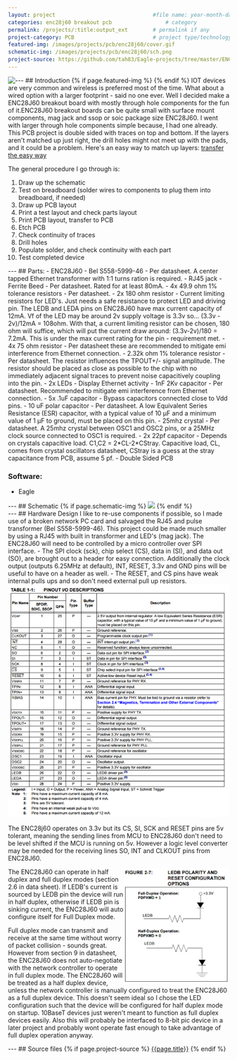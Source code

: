 ```yaml
---
layout: project                               #file name: year-month-day-title.md
categories: enc28j60 breakout pcb                 # category
permalink: /projects/:title:output_ext        # permalink if any
project-category: PCB                         # project type/technology used
featured-img: /images/projects/pcb/enc28j60/cover.gif                                 # featured image if any
schematic-img: /images/projects/pcb/enc28j60/sch.png
project-source: https://github.com/tah83/Eagle-projects/tree/master/ENC28J60BO                              # sources
---
```



<div class="projects-scroll" id="intro" markdown="1">
---
## Introduction
{% if page.featured-img %}
  <img src="{{ page.featured-img }}" class="img-fluid mr-3" style="float:left; max-width:15rem;"/>
{% endif %}
IOT devices are very common and wireless is preferred most of the time. What about a wired option with a larger footprint - said no one ever. Well I decided make a ENC28J60 breakout board with mostly through hole components for the fun of it.ENC28J60 breakout boards can be quite small with surface mount components, mag jack and ssop or soic package size ENC28J60. I went with larger through hole components simple because, I had one already.
This PCB project is double sided with traces on top and bottom. If the layers aren't matched up just right, the drill holes might not meet up with the pads, and it could be a problem. Here's an easy way to match up layers:
<a href="/tips&tricks/2017/03/transfer-to-double-sided-pcb.html">transfer the easy way</a>

The general procedure I go through is:
1. Draw up the schematic
1. Test on breadboard (solder wires to components to plug them into breadboard, if needed)
1. Draw up PCB layout
1. Print a test layout and check parts layout
1. Print PCB layout, transfer to PCB
1. Etch PCB
1. Check continuity of traces
1. Drill holes
1. Populate solder, and check continuity with each part
1. Test completed device

</div>

<div class="projects-scroll" id="parts" markdown="1">
---
## Parts:
- ENC28J60    
- Bel S558-5999-46
  - Per datasheet. A center tapped Ethernet transformer with 1:1 turns ration is required.
- RJ45 jack
- Ferrite Beed
  - Per datasheet. Rated for at least 80mA.
- 4x 49.9 ohm 1% tolerance resistors
  - Per datasheet.
- 2x 180 ohm resistor
  - Current limiting resistors for LED's. Just needs a safe resistance to protect LED and driving pin. The LEDB and LEDA pins on ENC28J60 have max current capacity of 12mA. Vf of the LED may be around 2v supply voltage is 3.3v so... (3.3v - 2v)/12mA = 108ohm. With that, a current limiting resistor can be chosen, 180 ohm will suffice, which will put the current draw around: (3.3v-2v)/180 = 7.2mA. This is under the max current rating for the pin - requirement met.
- 4x 75 ohm resistor
  - Per datasheet these are recommended to mitigate emi interference from Ethernet connection.
- 2.32k ohm 1% tolerance resistor
  - Per datasheet.  The resistor influences the TPOUT+/- signal amplitude. The resistor should be placed as close as possible to the chip with no immediately adjacent signal traces to prevent noise capacitively coupling into the pin.
- 2x LEDs
  - Display Ethernet activity
- 1nF 2Kv capacitor
  - Per datasheet. Recommended to mitigate emi interference from Ethernet connection.
- 5x .1uF capacitor
  - Bypass capacitors connected close to Vdd pins.
- 10 uF polar capacitor
  - Per datasheet. A low Equivalent Series Resistance (ESR) capacitor, with a typical value of 10 µF and a minimum value of 1 µF to ground, must be placed on this pin.
- 25mhz crystal
  - Per datasheet. A 25mhz crystal between OSC1 and OSC2 pins, or a 25MHz clock source connected to OSC1 is required.
- 2x 22pf capacitor
  - Depends on crystals capacitive load. C1,C2 = 2*CL-2*CStray. Capacitive load, CL, comes from crystal oscillators datasheet, CStray is a guess at the stray capacitance from PCB, assume 5 pf.
- Double Sided PCB    

### Software:
- Eagle

</div>

<div class="projects-scroll" id="schematic" markdown="1">
---
## Schematic
{% if page.schematic-img %}
  <img src="{{ page.schematic-img }}" class="img-fluid"/>
{% endif %}

</div>

<div class="projects-scroll" id="design" markdown="1">
---
## Hardware Design
I like to re-use components if possible, so I made use of a broken network PC card and salvaged the RJ45 and pulse transformer (Bel S558-5999-46). This project could be made much smaller by using a RJ45 with built in transformer and LED's (mag jack). The ENC28J60  will need to be controlled by a micro controller over SPI interface.
- The SPI clock (sck), chip select (CS), data in (SI), and data out (SO), are brought out to a header for easy connection. Additionally the clock output (outputs 6.25MHz at default), INT, RESET, 3.3v and GND pins will be useful to have on a header as well.
- The RESET, and CS pins have weak internal pulls ups and so don't need external pull up resistors.

<img src="/images/projects/pcb/enc28j60/io-pinout.png" class="img-fluid"/>

The ENC28j60 operates on 3.3v but its CS, SI, SCK and RESET pins are 5v tolerant, meaning the sending lines from MCU to ENC28J60 don't need to be level shifted if the MCU is running on 5v. However a logic level converter may be needed for the receiving lines SO, INT and CLKOUT pins from ENC28J60.

<img src="/images/projects/pcb/enc28j60/ledb.png" class="img-fluid mr-3" style="float:right; max-width:15rem;"/>
The ENC28J60 can operate in half duplex and full duplex modes (section 2.6 in data sheet). If LEDB's current is sourced by LEDB pin the device will run in half duplex, otherwise if LEDB pin is sinking current, the ENC28J60 will auto configure itself for Full Duplex mode.

Full duplex mode can transmit and receive at the same time without worry of packet collision - sounds great. However from section 9 in datasheet, the ENC28J60 does not auto-negotiate with the network controller to operate in full duplex mode. The ENC28J60 will be treated as a half duplex device, unless the network controller is manually configured to treat the ENC28J60 as a full duplex device. This doesn't seem ideal so I chose the LED configuration such that the device will be configured for half duplex mode on startup. 10BaseT devices just weren't meant to function as full duplex devices easily. Also this will probably be interfaced to 8-bit pic device in a later project and probably wont operate fast enough to take advantage of full duplex operation anyway.

</div>

<div class="projects-scroll" id="sources" markdown="1">
---
## Source files
{% if page.project-source %}
  <a href="{{ page.project-source }}">{{page.title}}</a>
{% endif %}
</div>
